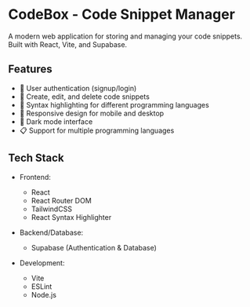 # CodeBox - Code Snippet Manager

A modern web application for storing and managing your code snippets. Built with React, Vite, and Supabase.

## Features

- 🔐 User authentication (signup/login)
- 📝 Create, edit, and delete code snippets
- 🎨 Syntax highlighting for different programming languages
- 📱 Responsive design for mobile and desktop
- 🌙 Dark mode interface
- 📋 Support for multiple programming languages

## Tech Stack

- Frontend:
  - React
  - React Router DOM
  - TailwindCSS
  - React Syntax Highlighter

- Backend/Database:
  - Supabase (Authentication & Database)

- Development:
  - Vite
  - ESLint
  - Node.js

